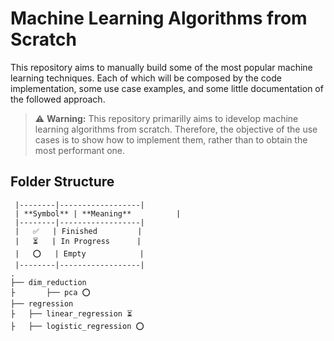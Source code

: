 # Machine Learning Algorithms from Scratch
This repository aims to manually build some of the most popular machine learning techniques.
Each of which will be composed by the code implementation, some use case examples, and some little documentation of the followed approach.

> ⚠️ **Warning:** This repository primarilly aims to idevelop machine learning algorithms from scratch. Therefore, the objective of the use cases is to show how to implement them, rather than to obtain the most performant one.

## Folder Structure

```
 |--------|------------------|
 | **Symbol** | **Meaning**          |
 |--------|------------------|
 |   ✅   | Finished         |
 |   ⏳   | In Progress      |
 |   ⭕   | Empty            |
 |--------|------------------|
.
├── dim_reduction
├       ├── pca ⭕
├── regression
├	├── linear_regression ⏳ 
├	├── logistic_regression ⭕

```

